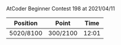 AtCoder Beginner Contest 198 at 2021/04/11

| Position | Point | Time |
|:---:|:---:|:---:|
| 5020/8100 | 300/2100 | 12:01 |

